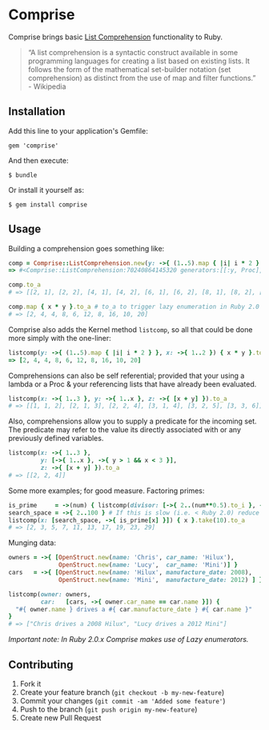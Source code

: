 # Comprise

Comprise brings basic [List Comprehension](http://en.wikipedia.org/wiki/List_comprehension) functionality to Ruby.

> &ldquo;A list comprehension is a syntactic construct available in some programming languages for creating a list based on existing lists. It follows the form of the mathematical set-builder notation (set comprehension) as distinct from the use of map and filter functions.&rdquo; - Wikipedia

## Installation

Add this line to your application's Gemfile:

    gem 'comprise'

And then execute:

    $ bundle

Or install it yourself as:

    $ gem install comprise

## Usage

Building a comprehension goes something like:

```ruby
comp = Comprise::ListComprehension.new(y: ->{ (1..5).map { |i| i * 2 } }, x: ->{ 1..2 })
=> #<Comprise::ListComprehension:70240864145320 generators:[[:y, Proc], [:x, Range]]>

comp.to_a
# => [[2, 1], [2, 2], [4, 1], [4, 2], [6, 1], [6, 2], [8, 1], [8, 2], [10, 1], [10, 2]]

comp.map { x * y }.to_a # to_a to trigger lazy enumeration in Ruby 2.0
# => [2, 4, 4, 8, 6, 12, 8, 16, 10, 20]
```

Comprise also adds the Kernel method `listcomp`, so all that could be done more simply with the
one-liner:

```ruby
listcomp(y: ->{ (1..5).map { |i| i * 2 } }, x: ->{ 1..2 }) { x * y }.to_a
=> [2, 4, 4, 8, 6, 12, 8, 16, 10, 20]
```

Comprehensions can also be self referential; provided that your using a lambda or a Proc & your
referencing lists that have already been evaluated.

```ruby
listcomp(x: ->{ 1..3 }, y: ->{ 1..x }, z: ->{ [x + y] }).to_a
# => [[1, 1, 2], [2, 1, 3], [2, 2, 4], [3, 1, 4], [3, 2, 5], [3, 3, 6]]
```

Also, comprehensions allow you to supply a predicate for the incoming set. The predicate may refer
to the value its directly associated with or any previously defined variables.

```ruby
listcomp(x: ->{ 1..3 },
         y: [->{ 1..x }, ->{ y > 1 && x < 3 }],
         z: ->{ [x + y] }).to_a
# => [[2, 2, 4]]
```

Some more examples; for good measure. Factoring primes:

```ruby
is_prime     = ->(num) { listcomp(divisor: [->{ 2..(num**0.5).to_i }, ->{ num % divisor == 0 }]).to_a.empty? }
search_space = ->{ 2..100 } # If this is slow (i.e. < Ruby 2.0) reduce the search space
listcomp(x: [search_space, ->{ is_prime[x] }]) { x }.take(10).to_a
# => [2, 3, 5, 7, 11, 13, 17, 19, 23, 29]
```

Munging data:

```ruby
owners = ->{ [OpenStruct.new(name: 'Chris', car_name: 'Hilux'),
              OpenStruct.new(name: 'Lucy',  car_name: 'Mini')] }
cars   = ->{ [OpenStruct.new(name: 'Hilux', manufacture_date: 2008),
              OpenStruct.new(name: 'Mini',  manufacture_date: 2012) ] }

listcomp(owner: owners,
         car:   [cars, ->{ owner.car_name == car.name }]) {
  "#{ owner.name } drives a #{ car.manufacture_date } #{ car.name }"
}
# => ["Chris drives a 2008 Hilux", "Lucy drives a 2012 Mini"]
```

*Important note: In Ruby 2.0.x Comprise makes use of Lazy enumerators.*

## Contributing

1. Fork it
2. Create your feature branch (`git checkout -b my-new-feature`)
3. Commit your changes (`git commit -am 'Added some feature'`)
4. Push to the branch (`git push origin my-new-feature`)
5. Create new Pull Request
